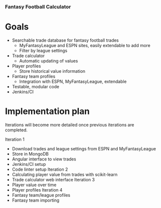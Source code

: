 ### Fantasy Football Calculator

# Goals
- Searchable trade database for fantasy football trades
   - MyFantasyLeague and ESPN sites, easily extendable to add more
   - Filter by league settings
- Trade calculator
   - Automatic updating of values
- Player profiles
   - Store historical value information
- Fantasy team profiles
   - Integration with ESPN, MyFantasyLeague, extendable
- Testable, modular code
- Jenkins/CI


# Implementation plan
Iterations will become more detailed once previous iterations are completed.

Iteration 1
- Download trades and league settings from ESPN and MyFantasyLeague
- Store in MongoDB
- Angular interface to view trades
- Jenkins/CI setup
- Code linter setup
Iteration 2
- Calculating player value from trades with scikit-learn
- Trade calculator web interface
Iteration 3
- Player value over time
- Player profiles
Iteration 4
- Fantasy team/league profiles
- Fantasy team importing

